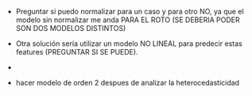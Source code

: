 -  Preguntar si puedo normalizar para un caso y para otro NO, ya que el modelo sin normalizar me anda PARA EL ROTO (SE DEBERIA PODER SON DOS MODELOS DISTINTOS)
-  Otra solución sería utilizar un modelo NO LINEAL para predecir estas features (PREGUNTAR SI SE PUEDE). 
-  

- hacer modelo de orden 2 despues de analizar la heterocedasticidad